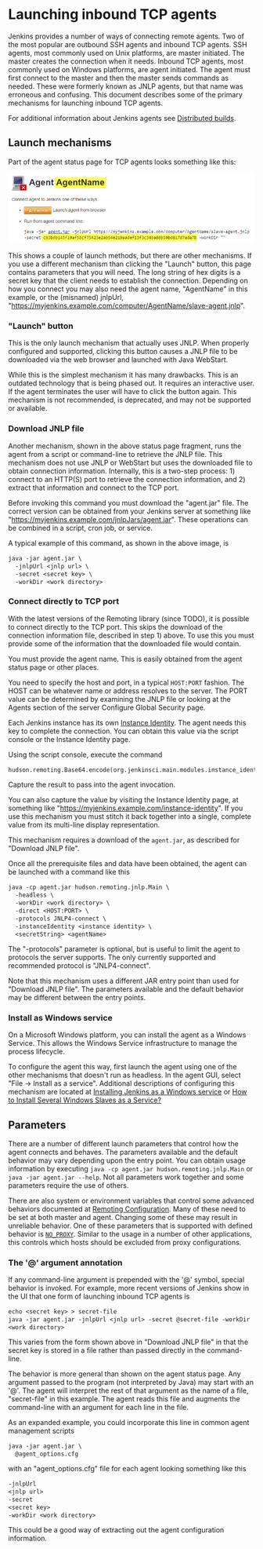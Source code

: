 # Launching inbound TCP agents
Jenkins provides a number of ways of connecting remote agents.
Two of the most popular are outbound SSH agents and inbound TCP agents.
SSH agents, most commonly used on Unix platforms, are master initiated.
The master creates the connection when it needs.
Inbound TCP agents, most commonly used on Windows platforms, are agent initiated.
The agent must first connect to the master and then the master sends commands as needed.
These were formerly known as JNLP agents, but that name was erroneous and confusing.
This document describes some of the primary mechanisms for launching inbound TCP agents.

For additional information about Jenkins agents see [Distributed builds](https://wiki.jenkins.io/display/JENKINS/Distributed+builds#Distributedbuilds-HavemasterlaunchagentonWindows).

## Launch mechanisms
Part of the agent status page for TCP agents looks something like this:

![Tcp agent status UI](tcpAgentStatus.jpg)

This shows a couple of launch methods, but there are other mechanisms.
If you use a different mechanism than clicking the "Launch" button, this page contains parameters that you will need. 
The long string of hex digits is a secret key that the client needs to establish the connection. 
Depending on how you connect you may also need the agent name, "AgentName" in this example, or the (misnamed) jnlpUrl, "https://myjenkins.example.com/computer/AgentName/slave-agent.jnlp".

### "Launch" button
This is the only launch mechanism that actually uses JNLP.
When properly configured and supported, clicking this button causes a JNLP file to be downloaded via the web browser and launched with Java WebStart. 

While this is the simplest mechanism it has many drawbacks.
This is an outdated technology that is being phased out.
It requires an interactive user.
If the agent terminates the user will have to click the button again.
This mechanism is not recommended, is deprecated, and may not be supported or available.

### Download JNLP file
Another mechanism, shown in the above status page fragment, runs the agent from a script or command-line to retrieve the JNLP file. 
This mechanism does not use JNLP or WebStart but uses the downloaded file to obtain connection information. 
Internally, this is a two-step process: 1) connect to an HTTP(S) port to retrieve the connection information, and 2) extract that information and connect to the TCP port.

Before invoking this command you must download the "agent.jar" file.
The correct version can be obtained from your Jenkins server at something like "https://myjenkins.example.com/jnlpJars/agent.jar".
These operations can be combined in a script, cron job, or service.

A typical example of this command, as shown in the above image, is
``` 
java -jar agent.jar \
  -jnlpUrl <jnlp url> \
  -secret <secret key> \
  -workDir <work directory> 
```

### Connect directly to TCP port
With the latest versions of the Remoting library (since TODO), it is possible to connect directly to the TCP port. 
This skips the download of the connection information file, described in step 1) above. 
To use this you must provide some of the information that the downloaded file would contain.

You must provide the agent name. 
This is easily obtained from the agent status page or other places.

You need to specify the host and port, in a typical `HOST:PORT` fashion. 
The HOST can be whatever name or address resolves to the server. 
The PORT value can be determined by examining the JNLP file or looking at the Agents section of the server Configure Global Security page.

Each Jenkins instance has its own [Instance Identity](https://wiki.jenkins.io/display/JENKINS/Instance+Identity). 
The agent needs this key to complete the connection. 
You can obtain this value via the script console or the Instance Identity page.

Using the script console, execute the command
```
hudson.remoting.Base64.encode(org.jenkinsci.main.modules.instance_identity.InstanceIdentity.get().getPublic().getEncoded())
```
Capture the result to pass into the agent invocation.

You can also capture the value by visiting the Instance Identity page, at something like "https://myjenkins.example.com/instance-identity". 
If you use this mechanism you must stitch it back together into a single, complete value from its multi-line display representation.

This mechanism requires a download of the `agent.jar`, as described for "Download JNLP file".

Once all the prerequisite files and data have been obtained, the agent can be launched with a command like this
```
java -cp agent.jar hudson.remoting.jnlp.Main \
  -headless \
  -workDir <work directory> \
  -direct <HOST:PORT> \
  -protocols JNLP4-connect \
  -instanceIdentity <instance identity> \
  <secretString> <agentName>
```
The "-protocols" parameter is optional, but is useful to limit the agent to protocols the server supports. 
The only currently supported and recommended protocol is "JNLP4-connect".

Note that this mechanism uses a different JAR entry point than used for "Download JNLP file". 
The parameters available and the default behavior may be different between the entry points.

### Install as Windows service
On a Microsoft Windows platform, you can install the agent as a Windows Service.
This allows the Windows Service infrastructure to manage the process lifecycle.

To configure the agent this way, first launch the agent using one of the other mechanisms that doesn't run as headless. 
In the agent GUI, select "File -> Install as a service". 
Additional descriptions of configuring this mechanism are located at [Installing Jenkins as a Windows service](https://wiki.jenkins.io/display/JENKINS/Installing+Jenkins+as+a+Windows+service) or [How to Install Several Windows Slaves as a Service?](https://support.cloudbees.com/hc/en-us/articles/217423827-How-to-Install-Several-Windows-Slaves-as-a-Service-)

## Parameters

There are a number of different launch parameters that control how the agent connects and behaves. 
The parameters available and the default behavior may vary depending upon the entry point. 
You can obtain usage information by executing `java -cp agent.jar hudson.remoting.jnlp.Main` or `java -jar agent.jar --help`. 
Not all parameters work together and some parameters require the use of others.

There are also system or environment variables that control some advanced behaviors documented at [Remoting Configuration](https://github.com/jenkinsci/remoting/blob/master/docs/configuration.md). 
Many of these need to be set at both master and agent. 
Changing some of these may result in unreliable behavior. 
One of these parameters that is supported with defined behavior is [`NO_PROXY`](https://github.com/jenkinsci/remoting/blob/master/docs/no_proxy.md). 
Similar to the usage in a number of other applications, this controls which hosts should be excluded from proxy configurations.

### The '@' argument annotation

If any command-line argument is prepended with the '@' symbol, special behavior is invoked. 
For example, more recent versions of Jenkins show in the UI that one form of launching inbound TCP agents is
```
echo <secret key> > secret-file
java -jar agent.jar -jnlpUrl <jnlp url> -secret @secret-file -workDir <work directory> 
```
This varies from the form shown above in "Download JNLP file" in that the secret key is stored in a file rather than passed directly in the command-line. 

The behavior is more general than shown on the agent status page. 
Any argument passed to the program (not interpreted by Java) may start with an '@'. 
The agent will interpret the rest of that argument as the name of a file, "secret-file" in this example. 
The agent reads this file and augments the command-line with an argument for each line in the file.

As an expanded example, you could incorporate this line in common agent management scripts
```
java -jar agent.jar \
  @agent_options.cfg
```
with an "agent_options.cfg" file for each agent looking something like this
```
-jnlpUrl
<jnlp url>
-secret
<secret key>
-workDir <work directory>
```
This could be a good way of extracting out the agent configuration information.
